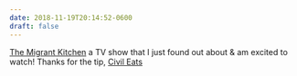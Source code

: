 ```yaml
---
date: 2018-11-19T20:14:52-0600
draft: false
---
```




[The Migrant Kitchen](https://www.kcet.org/shows/the-migrant-kitchen) a TV show that I just found out about & am excited to watch! Thanks for the tip, [Civil Eats](https://civileats.com/2018/11/19/chef-claudette-zepeda-wilkins-celebrates-the-women-behind-mexican-cuisine/)



